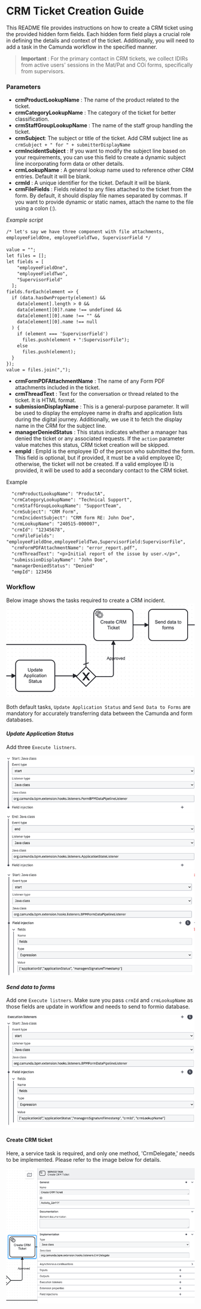 # CRM Ticket Creation Guide

This README file provides instructions on how to create a CRM ticket using the provided hidden form fields. Each hidden form field plays a crucial role in defining the details and context of the ticket. Additionally, you will need to add a task in the Camunda workflow in the specified manner.

>**Important** : For the primary contact in CRM tickets, we collect IDIRs from active users' sessions in the Mat/Pat and COi forms, specifically from supervisors.

### **Parameters**
- **crmProductLookupName** : The name of the product related to the ticket.
- **crmCategoryLookupName** : The category of the ticket for better classification.
- **crmStaffGroupLookupName** : The name of the staff group handling the ticket.
- **crmSubject**: The subject or title of the ticket. Add CRM subject line as `crmSubject + " for " + submitterDisplayName`
- **crmIncidentSubject** : If you want to modify the subject line based on your requirements, you can use this field to create a dynamic subject line incorporating form data or other details.
- **crmLookupName** : A general lookup name used to reference other CRM entries. Default it will be blank.
- **crmId** : A unique identifier for the ticket. Default it will be blank.
- **crmFileFields** : Fields related to any files attached to the ticket from the form. By default, it should display file names separated by commas. If you want to provide dynamic or static names, attach the name to the file using a colon (:).

*Example script*
```
/* let's say we have three component with file attachments, employeeFieldOne, employeeFieldTwo, SupervisorField */

value = "";
let files = [];
let fields = [
    "employeeFieldOne",
    "employeeFieldTwo",
    "SupervisorField"
  ];
fields.forEach(element => {
  if (data.hasOwnProperty(element) &&
    data[element].length > 0 && 
    data[element][0]?.name !== undefined &&
    data[element][0].name !== "" &&
    data[element][0].name !== null
  ) {
    if (element === 'SupervisorField')
      files.push(element + ":SupervisorFile");
    else
      files.push(element);
  }
});
value = files.join(",");
```
- **crmFormPDFAttachmentName** : The name of any Form PDF attachments included in the ticket.
- **crmThreadText** : Text for the conversation or thread related to the ticket. It is HTML format.
- **submissionDisplayName** : This is a general-purpose parameter. It will be used to display the employee name in drafts and application lists during the digital journey. Additionally, we use it to fetch the display name in the CRM for the subject line.
- **managerDeniedStatus** : This status indicates whether a manager has denied the ticket or any associated requests. If the `action` parameter value matches this status, CRM ticket creation will be skipped.
- **empId** : EmpId is the employee ID of the person who submitted the form. This field is optional, but if provided, it must be a valid employee ID; otherwise, the ticket will not be created. If a valid employee ID is provided, it will be used to add a secondary contact to the CRM ticket.

Example
```
  "crmProductLookupName": "ProductA",
  "crmCategoryLookupName": "Technical Support",
  "crmStaffGroupLookupName": "SupportTeam",
  "crmSubject": "CRM Form",
  "crmIncidentSubject": "CRM form RE: John Doe",
  "crmLookupName": "240515-000007",
  "crmId": "12345678",
  "crmFileFields": "employeeFieldOne,employeeFieldTwo,SupervisorField:SupervisorFile",
  "crmFormPDFAttachmentName": "error_report.pdf",
  "crmThreadText": "<p>Initial report of the issue by user.</p>",
  "submissionDisplayName": "John Doe",
  "managerDeniedStatus": "Denied"
  "empId": 123456
```


### **Workflow**
Below image shows the tasks required to create a CRM incident.
![](Workflow.png)

Both default tasks, `Update Application Status` and `Send Data to Forms` are mandatory for accurately transferring data between the Camunda and form databases.

#### *Update Application Status*
Add three `Execute listners`.

![](UAS_1.png)
![](UAS_2.png)
![](UAS_3.png)

#### *Send data to forms*
Add one `Execute listners`. Make sure you pass `crmId` and `crmLookupName` as those fields are update in workflow and needs to send to formio database.

![](Formdata.png)

#### Create CRM ticket
Here, a service task is required, and only one method, 'CrmDelegate,' needs to be implemented. Please refer to the image below for details.

![](CRM.png)